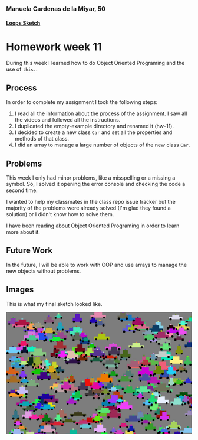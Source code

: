 ### Manuela Cardenas de la Miyar, 50

#### [Loops Sketch](https://dmecam.github.io/120-work/hw-11/)

# Homework week 11

During this week I learned how to do Object Oriented Programing and the use of `this.`.

## Process

In order to complete my assignment I took the following steps:

1. I read all the information about the process of the assignment. I saw all the videos and followed all the instructions.
2. I duplicated the empty-example directory and renamed it (hw-11).
3. I decided to create a new class `Car` and set all the properties and methods of that class.
4. I did an array to manage a large number of objects of the new class `Car`.

## Problems

This week I only had minor problems, like a misspelling or a missing a symbol. So, I solved it opening the error console and checking the code a second time.

I wanted to help my classmates in the class repo issue tracker but the majority of the problems were already solved (I'm glad they found a solution) or I didn't know how to solve them.

I have been reading about Object Oriented Programing in order to learn more about it.

## Future Work

In the future, I will be able to work with OOP and use arrays to manage the new objects without problems.

## Images

This is what my final sketch looked like.

![This is my final hw-11 sketch](images/hw-11_image.jpg)
